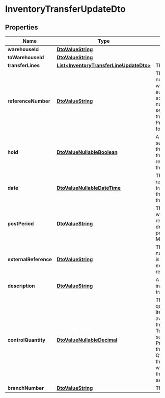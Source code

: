 
# InventoryTransferUpdateDto

## Properties
Name | Type | Description | Notes
------------ | ------------- | ------------- | -------------
**warehouseId** | [**DtoValueString**](DtoValueString.md) |  |  [optional]
**toWarehouseId** | [**DtoValueString**](DtoValueString.md) |  |  [optional]
**transferLines** | [**List&lt;InventoryTransferLineUpdateDto&gt;**](InventoryTransferLineUpdateDto.md) | The inventory issue lines |  [optional]
**referenceNumber** | [**DtoValueString**](DtoValueString.md) | The unique reference number of the receipt, which the system automatically assigns according to the numbering sequence selected for receipts on the Inventory Preferences IN.10.10.00) form. |  [optional]
**hold** | [**DtoValueNullableBoolean**](DtoValueNullableBoolean.md) | A check box that you select to give the receipt the On Hold status. Clear the check box to save the receipt with the Balanced status. |  [optional]
**date** | [**DtoValueNullableDateTime**](DtoValueNullableDateTime.md) | The date when the receipt was created. All transactions included in this document will have this transaction date. |  [optional]
**postPeriod** | [**DtoValueString**](DtoValueString.md) | The financial period to which the transactions recorded in the document should be posted. Use the format MMYYYY. |  [optional]
**externalReference** | [**DtoValueString**](DtoValueString.md) | The external reference number of the inventory issue document (for example, the vendor’s reference code). |  [optional]
**description** | [**DtoValueString**](DtoValueString.md) | A brief description of the inventory issue or its transactions. |  [optional]
**controlQuantity** | [**DtoValueNullableDecimal**](DtoValueNullableDecimal.md) | The manually entered quantity of inventory items. Control Qty. is available only if the Validate Document Totals on Entry option is selected on the Inventory Preferences form. If the Control Qty. and Total Qty.values do not match, the system generates a warning message and the issue cannot be saved. |  [optional]
**branchNumber** | [**DtoValueString**](DtoValueString.md) | The Branch associated |  [optional]



